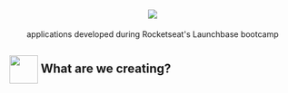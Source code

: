 <h1 align="center">
   <img src="https://user-images.githubusercontent.com/65983895/90971305-2ce3ed00-e4e5-11ea-9750-2170b5bdd2aa.PNG"/>
</h1>
 <p align="center"> applications developed during Rocketseat's Launchbase bootcamp </P>  
<h2> <img src= "https://img.icons8.com/plasticine/2x/rocket.png" width="50px" height="50px" align="center"/> What are we creating? </h2>
